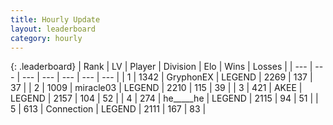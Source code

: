 ```yaml
---
title: Hourly Update
layout: leaderboard
category: hourly
---
```


{: .leaderboard}
| Rank | LV | Player | Division | Elo | Wins | Losses |
| --- | --- | --- | --- | --- | --- | --- |
| <span data-change="0">1</span> | 1342 | <span title="ID: 315148">GryphonEX</span> | LEGEND | <span data-change="0">2269</span> | <span data-change="0">137</span> | <span data-change="0">37</span> |
| <span data-change="0">2</span> | 1009 | <span title="ID: 416373">miracle03</span> | LEGEND | <span data-change="0">2210</span> | <span data-change="0">115</span> | <span data-change="0">39</span> |
| <span data-change="0">3</span> | 421 | <span title="ID: 455100">AKEE</span> | LEGEND | <span data-change="0">2157</span> | <span data-change="0">104</span> | <span data-change="0">52</span> |
| <span data-change="0">4</span> | 274 | <span title="ID: 405067">he_____he</span> | LEGEND | <span data-change="0">2115</span> | <span data-change="0">94</span> | <span data-change="0">51</span> |
| <span data-change="0">5</span> | 613 | <span title="ID: 539711">Connection</span> | LEGEND | <span data-change="0">2111</span> | <span data-change="0">167</span> | <span data-change="0">83</span> |